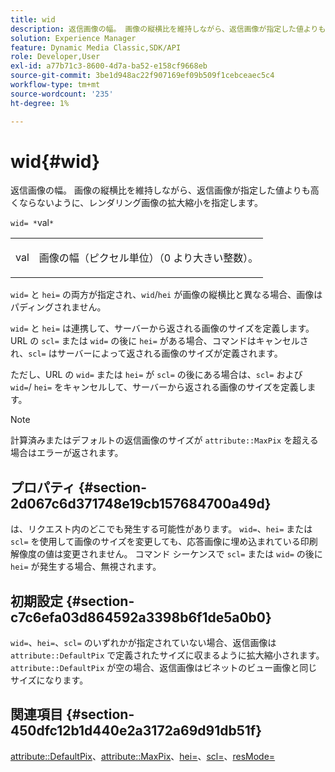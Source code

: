 ```yaml
---
title: wid
description: 返信画像の幅。 画像の縦横比を維持しながら、返信画像が指定した値よりも高くならないように、レンダリング画像の拡大縮小を指定します。
solution: Experience Manager
feature: Dynamic Media Classic,SDK/API
role: Developer,User
exl-id: a77b71c3-8600-4d7a-ba52-e158cf9668eb
source-git-commit: 3be1d948ac22f907169ef09b509f1cebceaec5c4
workflow-type: tm+mt
source-wordcount: '235'
ht-degree: 1%

---
```


# wid{#wid}

返信画像の幅。 画像の縦横比を維持しながら、返信画像が指定した値よりも高くならないように、レンダリング画像の拡大縮小を指定します。

`wid= *`val`*`

<table id="simpletable_1C898A7B99114BE986EC5553F6A31E82"> 
 <tr class="strow"> 
  <td class="stentry"> <p><span class="varname"> val</span> </p> </td> 
  <td class="stentry"> <p>画像の幅（ピクセル単位）（0 より大きい整数）。 </p></td> 
 </tr> 
</table>

`wid=` と `hei=` の両方が指定され、`wid`/`hei` が画像の縦横比と異なる場合、画像はパディングされません。

`wid=` と `hei=` は連携して、サーバーから返される画像のサイズを定義します。 URL の `scl=` または `wid=` の後に `hei=` がある場合、コマンドはキャンセルされ、`scl=` はサーバーによって返される画像のサイズが定義されます。

ただし、URL の `wid=` または `hei=` が `scl=` の後にある場合は、`scl=` および `wid=`/ `hei=` をキャンセルして、サーバーから返される画像のサイズを定義します。

>[!NOTE]
>
>計算済みまたはデフォルトの返信画像のサイズが `attribute::MaxPix` を超える場合はエラーが返されます。

## プロパティ {#section-2d067c6d371748e19cb157684700a49d}

は、リクエスト内のどこでも発生する可能性があります。 `wid=`、`hei=` または `scl=` を使用して画像のサイズを変更しても、応答画像に埋め込まれている印刷解像度の値は変更されません。 コマンド シーケンスで `scl=` または `wid=` の後に `hei=` が発生する場合、無視されます。

## 初期設定 {#section-c7c6efa03d864592a3398b6f1de5a0b0}

`wid=`、`hei=`、`scl=` のいずれかが指定されていない場合、返信画像は `attribute::DefaultPix` で定義されたサイズに収まるように拡大縮小されます。 `attribute::DefaultPix` が空の場合、返信画像はビネットのビュー画像と同じサイズになります。

## 関連項目 {#section-450dfc12b1d440e2a3172a69d91db51f}

[attribute::DefaultPix](../../../../../ir-api/material-cat/image-rendering-api-ref/c-ir-material-catalog/c-ir-attributes-reference/r-ir-defaultpix.md#reference-102c98f9b5d24d2aaaeb756653fb0e6f)、[attribute::MaxPix](../../../../../ir-api/material-cat/image-rendering-api-ref/c-ir-material-catalog/c-ir-attributes-reference/r-ir-maxpix.md#reference-569f186bbc2840a6bd3cffa8ff3e7657)、[hei=](../../../../../ir-api/http-protocol/image-rendering-api-ref/c-ir-http-protocol-ref/c-ir-http-protocol-command-reference/r-ir-hei.md#reference-1c08f60365a94417a39867c09cac5478)、[scl=](../../../../../ir-api/http-protocol/image-rendering-api-ref/c-ir-http-protocol-ref/c-ir-http-protocol-command-reference/r-ir-scl.md#reference-b14b51a6cbe34f0bba42880540592f29)、[resMode=](../../../../../ir-api/http-protocol/image-rendering-api-ref/c-ir-http-protocol-ref/c-ir-http-protocol-command-reference/r-ir-http-resmode.md#reference-851a5b636f8948cfb11456c9b7dab0d3)
